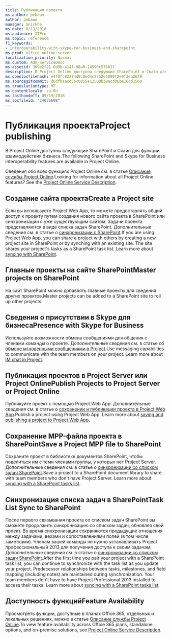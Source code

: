 ```yaml
---
title: Публикация проекта
ms.author: pebaum
author: pebaum
manager: mnirkhe
ms.date: 6/13/2018
ms.audience: ITPro
ms.topic: reference
f1_keywords:
- interoperability-with-skype-for-business-and-sharepoint
ms.prod: office-online-server
localization_priority: Normal
ms.custom: Adm_ServiceDesc
ms.assetid: 369e2f21-6d9b-414f-98a8-14590c576817
description: В Project Online доступны следующие SharePoint и Скайп для функции взаимодействия бизнеса.
ms.openlocfilehash: e4f0fc82274d0c8ed4c2752e5080f2e0f3ea26f9
ms.sourcegitcommit: d6dfbaacd56c0855e12500b38acd06be16cd1560
ms.translationtype: MT
ms.contentlocale: ru-RU
ms.lasthandoff: 09/19/2018
ms.locfileid: "24036698"
---
```

# <a name="project-publishing"></a><span data-ttu-id="2a3ae-103">Публикация проекта</span><span class="sxs-lookup"><span data-stu-id="2a3ae-103">Project publishing</span></span>

<span data-ttu-id="2a3ae-104">В Project Online доступны следующие SharePoint и Скайп для функции взаимодействия бизнеса.</span><span class="sxs-lookup"><span data-stu-id="2a3ae-104">The following SharePoint and Skype for Business interoperability features are available in Project Online.</span></span>
  
<span data-ttu-id="2a3ae-p101">Сведения обо всех функциях Project Online см. в статье [Описание службы Project Online](project-online-service-description.md).</span><span class="sxs-lookup"><span data-stu-id="2a3ae-p101">Looking for information about all Project Online features? See the [Project Online Service Description](project-online-service-description.md).</span></span>
  
## <a name="create-a-project-site"></a><span data-ttu-id="2a3ae-107">Создание сайта проекта</span><span class="sxs-lookup"><span data-stu-id="2a3ae-107">Create a Project site</span></span>
<span data-ttu-id="2a3ae-108"><a name="bkmk_CreateProjectsite"> </a></span><span class="sxs-lookup"><span data-stu-id="2a3ae-108"></span></span>

<span data-ttu-id="2a3ae-p102">Если вы используете Project Web App, то можете предоставлять общий доступ к проекту путем создания нового сайта проекта в SharePoint или синхронизации с уже существующим сайтом. Задачи проекта представляются в виде списка задач SharePoint. Дополнительные сведения см. в статье о [синхронизации с SharePoint](https://go.microsoft.com/fwlink/p/?LinkId=271352).</span><span class="sxs-lookup"><span data-stu-id="2a3ae-p102">If you are using Project Web App, you can share a project with others by creating a new project site in SharePoint or by synching with an existing site. The site shares your project's tasks as a SharePoint task list. Learn more about [syncing with SharePoint](https://go.microsoft.com/fwlink/p/?LinkId=271352).</span></span>
  
## <a name="master-projects-on-sharepoint"></a><span data-ttu-id="2a3ae-112">Главные проекты на сайте SharePoint</span><span class="sxs-lookup"><span data-stu-id="2a3ae-112">Master projects on SharePoint</span></span>
<span data-ttu-id="2a3ae-113"><a name="bkmk_MasterprojectsonSharePoint"> </a></span><span class="sxs-lookup"><span data-stu-id="2a3ae-113"></span></span>

<span data-ttu-id="2a3ae-114">На сайт SharePoint можно добавлять главные проекты для сведения других проектов.</span><span class="sxs-lookup"><span data-stu-id="2a3ae-114">Master projects can be added to a SharePoint site to roll up other projects.</span></span> 
  
## <a name="presence-with-skype-for-business"></a><span data-ttu-id="2a3ae-115">Сведения о присутствии в Skype для бизнеса</span><span class="sxs-lookup"><span data-stu-id="2a3ae-115">Presence with Skype for Business</span></span>
<span data-ttu-id="2a3ae-116"><a name="bkmk_PresencewithLync"> </a></span><span class="sxs-lookup"><span data-stu-id="2a3ae-116"></span></span>

<span data-ttu-id="2a3ae-p103">Используйте возможности обмена сообщениями для общения с членами команды о проекте. Дополнительные сведения см. в статье об [обмене мгновенными сообщениями в Project](https://go.microsoft.com/fwlink/p/?LinkId=271351).</span><span class="sxs-lookup"><span data-stu-id="2a3ae-p103">Use messaging capabilities to communicate with the team members on your project. Learn more about [IM chat in Project](https://go.microsoft.com/fwlink/p/?LinkId=271351).</span></span>
  
## <a name="publish-projects-to-project-server-or-project-online"></a><span data-ttu-id="2a3ae-119">Публикация проектов в Project Server или Project Online</span><span class="sxs-lookup"><span data-stu-id="2a3ae-119">Publish Projects to Project Server or Project Online</span></span>
<span data-ttu-id="2a3ae-120"><a name="bkmk_PublishProjectstoServerOnline"> </a></span><span class="sxs-lookup"><span data-stu-id="2a3ae-120"></span></span>

<span data-ttu-id="2a3ae-p104">Публикуйте проект с помощью Project Web App. Дополнительные сведения см. в статье о [сохранении и публикации проекта в Project Web App](https://go.microsoft.com/fwlink/p/?LinkId=271354).</span><span class="sxs-lookup"><span data-stu-id="2a3ae-p104">Publish a project using Project Web App. Learn more about [saving and publishing a project to Project Web App](https://go.microsoft.com/fwlink/p/?LinkId=271354).</span></span>
  
## <a name="save-a-project-mpp-file-to-sharepoint"></a><span data-ttu-id="2a3ae-123">Сохранение MPP-файла проекта в SharePoint</span><span class="sxs-lookup"><span data-stu-id="2a3ae-123">Save a Project MPP file to SharePoint</span></span>
<span data-ttu-id="2a3ae-124"><a name="bkmk_SavefiletoSharePoint"> </a></span><span class="sxs-lookup"><span data-stu-id="2a3ae-124"></span></span>

<span data-ttu-id="2a3ae-p105">Сохраните проект в библиотеке документов SharePoint, чтобы поделиться им с теми членами группы, у которых нет Project Server. Дополнительные сведения см. в статье о [синхронизации со списком задач SharePoint](https://go.microsoft.com/fwlink/p/?LinkId=271353).</span><span class="sxs-lookup"><span data-stu-id="2a3ae-p105">Save a project to a SharePoint document library to share with team members who don't have Project Server. Learn more about [syncing with a SharePoint tasks list](https://go.microsoft.com/fwlink/p/?LinkId=271353).</span></span>
  
## <a name="task-list-sync-to-sharepoint"></a><span data-ttu-id="2a3ae-127">Синхронизация списка задач в SharePoint</span><span class="sxs-lookup"><span data-stu-id="2a3ae-127">Task List Sync to SharePoint</span></span>
<span data-ttu-id="2a3ae-128"><a name="bkmk_TaskListSynctoSharePoint"> </a></span><span class="sxs-lookup"><span data-stu-id="2a3ae-128"></span></span>

<span data-ttu-id="2a3ae-p106">После первого связывания проекта со списком задач SharePoint вы сможете продолжить синхронизацию со списком задач, обновляя свой проект. Во время синхронизации сохраняются предыдущие отношения между задачами, вехами и сопоставлениями полей (в том числе заметками). Членам вашей команды не нужно устанавливать Project профессиональный 2013 для получения доступа к своим задачам. Дополнительные сведения см. в статье о [синхронизации со списком задач SharePoint](https://go.microsoft.com/fwlink/p/?LinkId=271353).</span><span class="sxs-lookup"><span data-stu-id="2a3ae-p106">After the first time you pair your project with a SharePoint task list, you can continue to synchronize with the task list as you update your project. Predecessor relationships between tasks, milestones, and field mapping (including notes) are maintained during synchronization. Your team members don't have to have Project Professional 2013 installed to access their tasks. Learn more about [syncing with a SharePoint tasks list](https://go.microsoft.com/fwlink/p/?LinkId=271353).</span></span>
  
## <a name="feature-availability"></a><span data-ttu-id="2a3ae-133">Доступность функций</span><span class="sxs-lookup"><span data-stu-id="2a3ae-133">Feature Availability</span></span>
<span data-ttu-id="2a3ae-134"><a name="bkmk_TaskListSynctoSharePoint"> </a></span><span class="sxs-lookup"><span data-stu-id="2a3ae-134"></span></span>

<span data-ttu-id="2a3ae-135">Просмотреть функции, доступные в планах Office 365, отдельных и локальных решениях, можно в статье [Описание службы Project Online](project-online-service-description.md).</span><span class="sxs-lookup"><span data-stu-id="2a3ae-135">To view feature availability across Office 365 plans, standalone options, and on-premise solutions, see [Project Online Service Description](project-online-service-description.md).</span></span>
  

